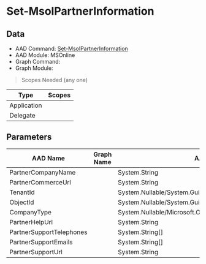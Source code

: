 # Set-MsolPartnerInformation

> 

## Data

+ AAD Command: [Set-MsolPartnerInformation](https://docs.microsoft.com/en-us/powershell/module/MSOnline/Set-MsolPartnerInformation)
+ AAD Module: MSOnline
+ Graph Command: [](https://docs.microsoft.com/en-us/powershell/module//)
+ Graph Module: 

> Scopes Needed (any one)

|Type|Scopes|
|---|---|
|Application||
|Delegate||

## Parameters

|AAD Name|Graph Name|AAD Type|Graph Type|Infos|
|---|---|---|---|---|
|PartnerCompanyName||System.String|||
|PartnerCommerceUrl||System.String|||
|TenantId||System.Nullable/System.Guid|||
|ObjectId||System.Nullable/System.Guid|||
|CompanyType||System.Nullable/Microsoft.Online.Administration.CompanyType|||
|PartnerHelpUrl||System.String|||
|PartnerSupportTelephones||System.String[]|||
|PartnerSupportEmails||System.String[]|||
|PartnerSupportUrl||System.String|||

